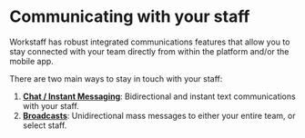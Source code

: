 # Communicating with your staff

Workstaff has robust integrated communications features that allow you to stay connected with your team directly from within the platform and/or the mobile app.

There are two main ways to stay in touch with your staff:

1. [**Chat / Instant Messaging**](./chat.md): Bidirectional and instant text communications with your staff.
2. [**Broadcasts**](./broadcasts.md): Unidirectional mass messages to either your entire team, or select staff.
